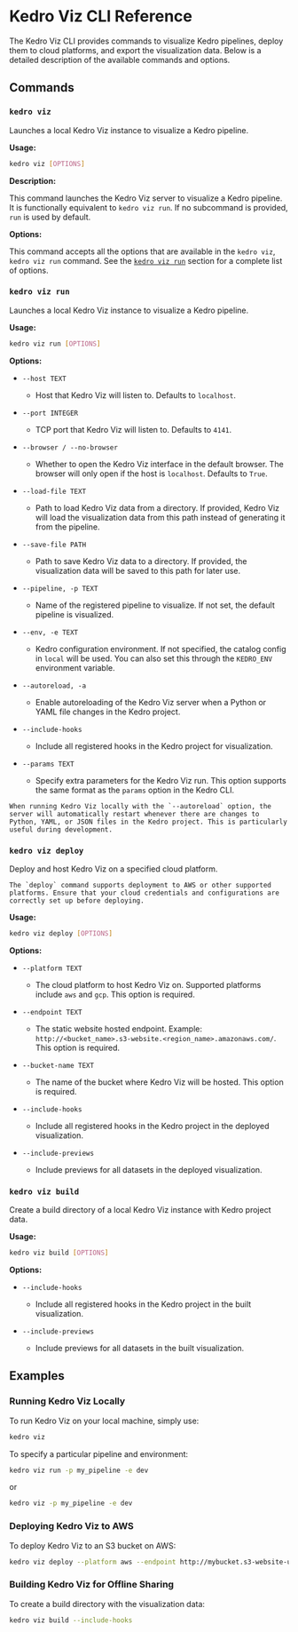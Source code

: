 # Kedro Viz CLI Reference

The Kedro Viz CLI provides commands to visualize Kedro pipelines, deploy them to cloud platforms, and export the visualization data. Below is a detailed description of the available commands and options.

## Commands

### `kedro viz`

Launches a local Kedro Viz instance to visualize a Kedro pipeline.

**Usage:**

```bash
kedro viz [OPTIONS]
```

**Description:**

This command launches the Kedro Viz server to visualize a Kedro pipeline. It is functionally equivalent to `kedro viz run`. If no subcommand is provided, `run` is used by default.

**Options:**

This command accepts all the options that are available in the `kedro viz`, `kedro viz run` command. See the [`kedro viz run`](#kedro-viz-run) section for a complete list of options.

### `kedro viz run`

Launches a local Kedro Viz instance to visualize a Kedro pipeline.

**Usage:**

```bash
kedro viz run [OPTIONS]
```

**Options:**

- `--host TEXT`
  - Host that Kedro Viz will listen to. Defaults to `localhost`.
  
- `--port INTEGER`
  - TCP port that Kedro Viz will listen to. Defaults to `4141`.

- `--browser / --no-browser`
  - Whether to open the Kedro Viz interface in the default browser. The browser will only open if the host is `localhost`. Defaults to `True`.

- `--load-file TEXT`
  - Path to load Kedro Viz data from a directory. If provided, Kedro Viz will load the visualization data from this path instead of generating it from the pipeline.

- `--save-file PATH`
  - Path to save Kedro Viz data to a directory. If provided, the visualization data will be saved to this path for later use.

- `--pipeline, -p TEXT`
  - Name of the registered pipeline to visualize. If not set, the default pipeline is visualized.

- `--env, -e TEXT`
  - Kedro configuration environment. If not specified, the catalog config in `local` will be used. You can also set this through the `KEDRO_ENV` environment variable.

- `--autoreload, -a`
  - Enable autoreloading of the Kedro Viz server when a Python or YAML file changes in the Kedro project.

- `--include-hooks`
  - Include all registered hooks in the Kedro project for visualization.

- `--params TEXT`
  - Specify extra parameters for the Kedro Viz run. This option supports the same format as the `params` option in the Kedro CLI.


```{note}
When running Kedro Viz locally with the `--autoreload` option, the server will automatically restart whenever there are changes to Python, YAML, or JSON files in the Kedro project. This is particularly useful during development.
```


### `kedro viz deploy`

Deploy and host Kedro Viz on a specified cloud platform.

```{note}
The `deploy` command supports deployment to AWS or other supported platforms. Ensure that your cloud credentials and configurations are correctly set up before deploying.
```

**Usage:**

```bash
kedro viz deploy [OPTIONS]
```

**Options:**

- `--platform TEXT`
  - The cloud platform to host Kedro Viz on. Supported platforms include `aws` and `gcp`. This option is required.

- `--endpoint TEXT`
  - The static website hosted endpoint. Example: `http://<bucket_name>.s3-website.<region_name>.amazonaws.com/`. This option is required.

- `--bucket-name TEXT`
  - The name of the bucket where Kedro Viz will be hosted. This option is required.

- `--include-hooks`
  - Include all registered hooks in the Kedro project in the deployed visualization.

- `--include-previews`
  - Include previews for all datasets in the deployed visualization.

### `kedro viz build`

Create a build directory of a local Kedro Viz instance with Kedro project data.

**Usage:**

```bash
kedro viz build [OPTIONS]
```

**Options:**

- `--include-hooks`
  - Include all registered hooks in the Kedro project in the built visualization.

- `--include-previews`
  - Include previews for all datasets in the built visualization.


## Examples

### Running Kedro Viz Locally

To run Kedro Viz on your local machine, simply use:

```bash
kedro viz
```

To specify a particular pipeline and environment:

```bash
kedro viz run -p my_pipeline -e dev
```

or 

```bash
kedro viz -p my_pipeline -e dev
```

### Deploying Kedro Viz to AWS

To deploy Kedro Viz to an S3 bucket on AWS:

```bash
kedro viz deploy --platform aws --endpoint http://mybucket.s3-website-us-west-2.amazonaws.com --bucket-name mybucket
```

### Building Kedro Viz for Offline Sharing

To create a build directory with the visualization data:

```bash
kedro viz build --include-hooks
```



